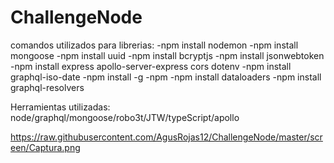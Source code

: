 # ChallengeNode

comandos utilizados para librerias:
-npm install nodemon
-npm install mongoose
-npm install uuid
-npm install bcryptjs
-npm install jsonwebtoken
-npm install express apollo-server-express cors dotenv
-npm install graphql-iso-date
-npm install -g -npm
-npm install dataloaders
-npm install graphql-resolvers

Herramientas utilizadas:
node/graphql/mongoose/robo3t/JTW/typeScript/apollo


https://raw.githubusercontent.com/AgusRojas12/ChallengeNode/master/screen/Captura.png


